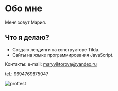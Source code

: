 # Обо мне
Меня зовут Мария.

## Что я делаю?
- Создаю лендинги на конструкторе Tilda.
- Сайты на языке программирования JavaScript.

Контакты: 
e-mail: maryviktorova@yandex.ru

tel.: 9694769875047

![proftest](https://github.com/MariaMartyanova/MySite/assets/143493170/2d351d5f-1c95-4b99-8f18-f03d44c9bae8)

